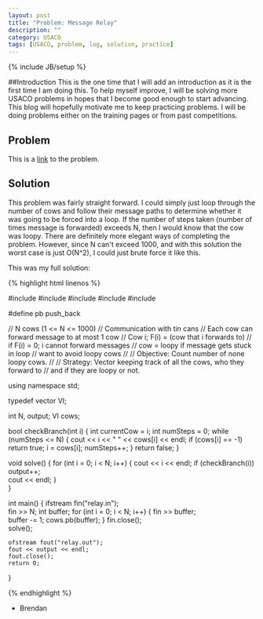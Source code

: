 ```yaml
---
layout: post
title: "Problem: Message Relay"
description: ""
category: USACO
tags: [USACO, problem, log, solution, practice]
---
```

{% include JB/setup %}

##Introduction
This is the one time that I will add an introduction as it is the first time I am doing this.
To help myself improve, I will be solving more USACO problems in hopes that I become good enough to start advancing. This blog will hopefully motivate me to keep practicing problems. I will be doing problems either on the training pages or from past competitions.

## Problem
This is a [link](http://www.usaco.org/index.php?page=viwproblem2&cpid=241) to the problem.

## Solution
This problem was fairly straight forward. I could simply just loop through the number of cows and follow their message paths to determine whether it was going to be forced into a loop. If the number of steps taken (number of times message is forwarded) exceeds N, then I would know that the cow was loopy. There are definitely more elegant ways of completing the problem. However, since N can't exceed 1000, and with this solution the worst case is just O(N^2), I could just brute force it like this.

This was my full solution:

{% highlight html linenos %}

#include <iostream>
#include <fstream>
#include <algorithm>
#include <vector>
#include <utility>

#define pb push_back

// N cows (1 <= N <= 1000)
// Communication with tin cans
// Each cow can forward message to at most 1 cow
// Cow i; F(i) = (cow that i forwards to)
// if F(i) = 0; i cannot forward messages
// cow = loopy if message gets stuck in loop
// want to avoid loopy cows
//
// Objective: Count number of none loopy cows.
//
// Strategy: Vector keeping track of all the cows, who they forward to
// 		and if they are loopy or not. 

using namespace std;

typedef vector<int> VI;

int N, output;
VI cows;

bool checkBranch(int i) {
	int currentCow = i;
	int numSteps = 0;
	while (numSteps <= N) {
		cout << i << " " << cows[i] << endl;
		if (cows[i] == -1) return true;
		i = cows[i];
		numSteps++;
	}
	return false;
}

void solve() {
	for (int i = 0; i < N; i++) {
		cout << i << endl;
		if (checkBranch(i)) output++;	
		cout << endl;
	}		
}

int main() {
	ifstream fin("relay.in");	
	fin >> N;
	int buffer;
	for (int i = 0; i < N; i++) {
		fin >> buffer;	
		buffer -= 1;
		cows.pb(buffer);
	}
	fin.close();	
	solve();

	ofstream fout("relay.out");
	fout << output << endl;
	fout.close();
	return 0;
}

{% endhighlight %}

- Brendan
